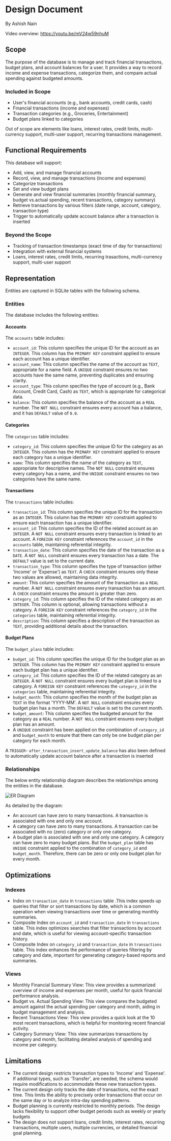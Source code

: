 # Design Document

By Ashish Nain

Video overview: https://youtu.be/mV24w59nhuM

## Scope

The purpose of the database is to manage and track financial transactions, budget plans, and account balances for a user. It provides a way to record income and expense transactions, categorize them, and compare actual spending against budgeted amounts.

### Included in Scope
* User's financial accounts (e.g., bank accounts, credit cards, cash)
* Financial transactions (income and expenses)
* Transaction categories (e.g., Groceries, Entertainment)
* Budget plans linked to categories

Out of scope are elements like loans, interest rates, credit limits, multi-currency support, multi-user support, recurring transactions management.

## Functional Requirements

This database will support:

* Add, view, and manage financial accounts
* Record, view, and manage transactions (income and expenses)
* Categorize transactions
* Set and view budget plans
* Generate and view financial summaries (monthly financial summary, budget vs.actual spending, recent transactions, category summary)
* Retrieve transactions by various filters (date range, account, category, transaction type)
* Trigger to automatically update account balance after a transaction is inserted

### Beyond the Scope
* Tracking of transaction timestamps (exact time of day for transactions)
* Integration with external financial systems
* Loans, interest rates, credit limits, recurring trasactions, multi-currency support, multi-user support

## Representation

Entities are captured in SQLite tables with the following schema.

### Entities

The database includes the following entities:

#### Accounts

The `accounts` table includes:

* `account_id`: This column specifies the unique ID for the account as an `INTEGER`. This column has the `PRIMARY KEY` constraint applied to ensure each account has a unique identifier.
* `account_name`: This column specifies the name of the account as `TEXT`, appropriate for a name field. A `UNIQUE` constraint ensures no two accounts have the same name, preventing duplicates and ensuring clarity.
* `account_type`: This column specifies the type of account (e.g., Bank Account, Credit Card, Cash) as `TEXT`, which is appropriate for categorical data.
* `balance`: This column specifies the balance of the account as a `REAL` number. The `NOT NULL` constraint ensures every account has a balance, and it has `DEFAULT` value of `0.0`.

#### Categories

The `categories` table includes:

* `category_id`: This column specifies the unique ID for the category as an `INTEGER`. This column has the `PRIMARY KEY` constraint applied to ensure each category has a unique identifier.
* `name`: This column specifies the name of the category as `TEXT`, appropriate for descriptive names. The `NOT NULL` constraint ensures every category has a name, and the `UNIQUE` constraint ensures no two categories have the same name.

#### Transactions

The `transactions` table includes:

* `transaction_id`: This column specifies the unique ID for the transaction as an `INTEGER`. This column has the `PRIMARY KEY` constraint applied to ensure each transaction has a unique identifier.
* `account_id`: This column specifies the ID of the related account as an `INTEGER`. A `NOT NULL` constraint ensures every transaction is linked to an account. A `FOREIGN KEY` constraint references the `account_id` in the `accounts` table, maintaining referential integrity.
* `transaction_date`: This column specifies the date of the transaction as a `DATE`. A `NOT NULL` constraint ensures every transaction has a date. The `DEFAULT` value is set to the current date.
* `transaction_type`: This column specifies the type of transaction (either 'Income' or 'Expense') as `TEXT`. A `CHECK` constraint ensures only these two values are allowed, maintaining data integrity.
* `amount`: This column specifies the amount of the transaction as a `REAL` number. A `NOT NULL` constraint ensures every transaction has an amount. A `CHECK` constraint ensures the amount is greater than zero.
* `category_id`: This column specifies the ID of the related category as an `INTEGER`. This column is optional, allowing transactions without a category. A `FOREIGN KEY` constraint references the `category_id` in the `categories` table, maintaining referential integrity.
* `description`: This column specifies a description of the transaction as `TEXT`, providing additional details about the transaction.

#### Budget Plans

The `budget_plans` table includes:

* `budget_id`: This column specifies the unique ID for the budget plan as an `INTEGER`. This column has the `PRIMARY KEY` constraint applied to ensure each budget plan has a unique identifier.
* `category_id`: This column specifies the ID of the related category as an `INTEGER`. A `NOT NULL` constraint ensures every budget plan is linked to a category. A `FOREIGN KEY` constraint references the `category_id` in the `categories` table, maintaining referential integrity.
* `budget_month`: This column specifies the month of the budget plan as `TEXT` in the format 'YYYY-MM'. A `NOT NULL` constraint ensures every budget plan has a month. The `DEFAULT` value is set to the current month.
* `budget_amount`: This column specifies the budgeted amount for the category as a `REAL` number. A `NOT NULL` constraint ensures every budget plan has an amount.
* A `UNIQUE` constraint has been applied on the combination of `category_id` and `budget_month` to ensure that there can only be one budget plan per category for each month.

A `TRIGGER`- `after_transaction_insert_update_balance` has also been defined to automatically update account balance after a transaction is inserted

### Relationships

The below entity relationship diagram describes the relationships among the entities in the database.

![ER Diagram](diagram.png)

As detailed by the diagram:

* An account can have zero to many transactions. A transaction is associated with one and only one account.
* A category can have zero to many transactions. A transaction can be associated with no (zero) category or only one category.
* A budget plan is associated with one and only one category. A category can have zero to many budget plans. But the `budget_plan` table has `UNIQUE` constraint applied to the combination of `category_id` and `budget_month`. Therefore, there can be zero or only one budget plan for every month.

## Optimizations

### Indexes

* Index on `transaction_date` in `transactions` table .This index speeds up queries that filter or sort transactions by date, which is a common operation when viewing transactions over time or generating monthly summaries.
* Composite Index on `account_id` and `transaction_date` in `transactions` table.  This index optimizes searches that filter transactions by account and date, which is useful for viewing account-specific transaction history.
* Composite Index on `category_id` and `transaction_date` in `transactions` table. This index enhances the performance of queries filtering by category and date, important for generating category-based reports and summaries.

### Views
* Monthly Financial Summary View: This view provides a summarized overview of income and expenses per month, useful for quick financial performance analysis.
* Budget vs. Actual Spending View: This view compares the budgeted amount against the actual spending per category and month, aiding in budget management and analysis.
* Recent Transactions View: This view provides a quick look at the 10 most recent transactions, which is helpful for monitoring recent financial activity.
* Category Summary View: This view summarizes transactions by category and month, facilitating detailed analysis of spending and income per category.

## Limitations

* The current design restricts transaction types to 'Income' and 'Expense'. If additional types, such as 'Transfer', are needed, the schema would require modifications to accommodate these new transaction types.
* The current design only tracks the date of transactions, not the exact time. This limits the ability to precisely order transactions that occur on the same day or to analyze intra-day spending patterns.
* Budget planning is currently restricted to monthly periods. The design lacks flexibility to support other budget periods such as weekly or yearly budgets
* The design does not support loans, credit limits, interest rates, recurring transactions, multiple users, multiple currencies, or detailed financial goal planning.
